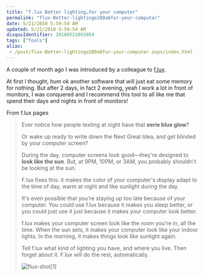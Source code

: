 ```yaml
---
title: "f.lux Better lighting…for your computer"
permalink: "flux-Better-lightinge280a6for-your-computer"
date: 5/21/2010 5:59:54 AM
updated: 5/21/2010 5:59:54 AM
disqusIdentifier: 20100521055954
tags: ["Tools"]
alias:
 - /post/flux-Better-lightinge280a6for-your-computer.aspx/index.html
---
```

A couple of month ago I was introduced by a colleague to [f.lux](http://www.stereopsis.com/flux/). 

At first I thought, hum ok another software that will just eat some memory for nothing. But after 2 days, in fact 2 evening, yeah I work a lot in front of monitors, I was conquered and I recommend this tool to all like me that spend their days and nights in front of monitors!
<!-- more -->

From f.lux pages

> Ever notice how people texting at night have that **eerie blue glow**?
> 
> Or wake up ready to write down the Next Great Idea, and get blinded by your computer screen?
> 
> During the day, computer screens look good—they're designed to **look like the sun**. But, at 9PM, 10PM, or 3AM, you probably shouldn't be looking at the sun.
> 
> F.lux fixes this: it makes the color of your computer's display adapt to the time of day, warm at night and like sunlight during the day.
> 
> It's even possible that you're staying up too late because of your computer. You could use f.lux because it makes you sleep better, or you could just use it just because it makes your computer look better.
> 
> f.lux makes your computer screen look like the room you're in, all the time. When the sun sets, it makes your computer look like your indoor lights. In the morning, it makes things look like sunlight again.
> 
> Tell f.lux what kind of lighting you have, and where you live. Then forget about it. F.lux will do the rest, automatically.
> 
> ![flux-shot[1]](/images/flux-shot%5B1%5D.png "flux-shot[1]")
